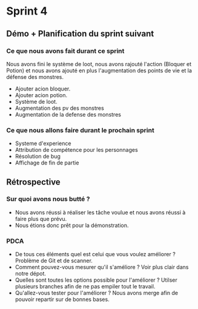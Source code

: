 # Sprint 4

## Démo + Planification du sprint suivant

### Ce que nous avons fait durant ce sprint
Nous avons fini le système de loot, nous avons rajouté l'action (Bloquer et Potion) et nous avons ajouté en plus l'augmentation des points de vie et la défense des monstres.
* Ajouter acion bloquer.
* Ajouter acion potion.
* Système de loot.
* Augmentation des pv des monstres
* Augmentation de la defense des monstres

### Ce que nous allons faire durant le prochain sprint
* Systeme d'experience
* Attribution de compétence pour les personnages
* Résolution de bug
* Affichage de fin de partie

## Rétrospective

### Sur quoi avons nous butté ?
* Nous avons réussi à réaliser les tâche voulue et nous avons réussi à faire plus que prévu.
* Nous étions donc prêt pour la démonstration.

### PDCA
* De tous ces éléments quel est celui que vous voulez améliorer ?   Problème de Git et de scanner.
* Comment pouvez-vous mesurer qu'il s'améliore ?    Voir plus clair dans notre dépot.
* Quelles sont toutes les options possible pour l'améliorer ?   Utilser plusieurs branches afin de ne pas empiler tout le travail.
* Qu'allez-vous tester pour l'améliorer ?   Nous avons merge afin de pouvoir repartir sur de bonnes bases.